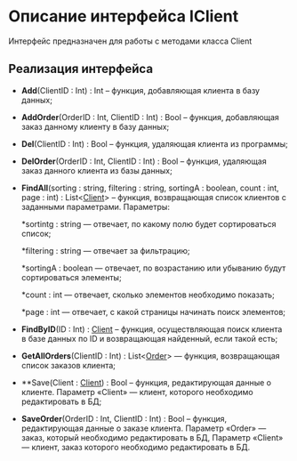 # Описание интерфейса IClient
Интерфейс предназначен для работы с методами класса Client

## Реализация интерфейса
* **Add**(ClientID : Int) : Int – функция, добавляющая клиента в базу данных;
* **AddOrder**(OrderID : Int, ClientID : Int) : Bool – функция, добавляющая заказ данному клиенту в базу данных; 
* **Del**(ClientID : Int) : Bool – функция, удаляющая клиента из программы;
* **DelOrder**(OrderID : Int, ClientID : Int) : Bool – функция, удаляющая заказ данного клиента из базы данных;
* **FindAll**(sorting : string, filtering : string, sortingA : boolean, count : int, page : int) : List<[Client](https://github.com/saramampco/oop/blob/master/docs/Client.md)> – функция, возвращающая список клиентов с заданными параметрами. Параметры:
    
	*sortintg : string — отвечает, по какому полю будет сортироваться список;
  
    *filtering : string — отвечает за фильтрацию;
	
	*sortingA : boolean — отвечает, по возрастанию или убыванию будут сортироваться элементы;
	
	*count : int — отвечает, сколько элементов необходимо показать;
	
	*page : int — отвечает, с какой страницы начинать поиск элементов;
	
* **FindByID**(ID : Int) : [Client](https://github.com/saramampco/oop/blob/master/docs/Client.md) – функция, осуществляющая поиск клиента в базе данных по ID и возвращающая найденный, если такой есть;
* **GetAllOrders**(ClientID : Int) : List<[Order](https://github.com/saramampco/oop/blob/master/docs/Order.md)> — функция, возвращающая список заказов клиента;
* **Save(Client : [Client](https://github.com/saramampco/oop/blob/master/docs/Client.md)) : Bool – функция, редактирующая данные о клиенте. Параметр «Client» — клиент, которого необходимо редактировать в БД;
* **SaveOrder**(OrderID : Int, ClientID : Int) : Bool – функция, редактирующая данные о заказе клиента. Параметр «Order» — заказ, который необходимо редактировать в БД, Параметр «Client» — клиент, заказ которого необходимо редактировать в БД.
